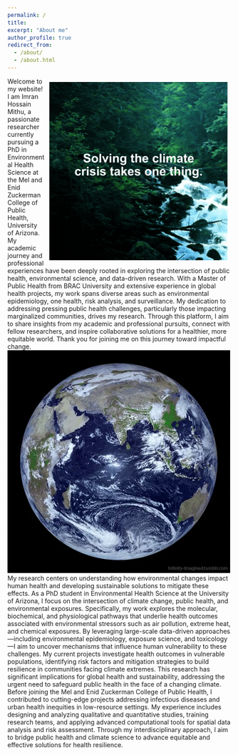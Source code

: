 ```yaml
---
permalink: /
title: 
excerpt: "About me"
author_profile: true
redirect_from: 
  - /about/
  - /about.html
---
```

<!-- Calendly badge widget begin -->
<link href="https://assets.calendly.com/assets/external/widget.css" rel="stylesheet">
<script src="https://assets.calendly.com/assets/external/widget.js" type="text/javascript" async></script>
<script type="text/javascript">window.onload = function() { Calendly.initBadgeWidget({ url: 'https://calendly.com/imranmithu/book-a-meeting', text: 'Schedule a meeting with me!', color: '#53951c', textColor: '#ffffff', branding: undefined }); }</script>
<!-- Calendly badge widget end -->
<img style="float: right; padding: 10px 10px 10px 10px;" src="images/giphy.gif" width=400>
Welcome to my website! I am Imran Hossain Mithu, a passionate researcher currently pursuing a PhD in Environmental Health Science at the Mel and Enid Zuckerman College of Public Health, University of Arizona. My academic journey and professional experiences have been deeply rooted in exploring the intersection of public health, environmental science, and data-driven research. With a Master of Public Health from BRAC University and extensive experience in global health projects, my work spans diverse areas such as environmental epidemiology, one health, risk analysis, and surveillance. My dedication to addressing pressing public health challenges, particularly those impacting marginalized communities, drives my research. Through this platform, I aim to share insights from my academic and professional pursuits, connect with fellow researchers, and inspire collaborative solutions for a healthier, more equitable world. Thank you for joining me on this journey toward impactful change.
<br/><img src='/images/giphy_2.gif'>
My research centers on understanding how environmental changes impact human health and developing sustainable solutions to mitigate these effects. As a PhD student in Environmental Health Science at the University of Arizona, I focus on the intersection of climate change, public health, and environmental exposures. Specifically, my work explores the molecular, biochemical, and physiological pathways that underlie health outcomes associated with environmental stressors such as air pollution, extreme heat, and chemical exposures. By leveraging large-scale data-driven approaches—including environmental epidemiology, exposure science, and toxicology—I aim to uncover mechanisms that influence human vulnerability to these challenges. My current projects investigate health outcomes in vulnerable populations, identifying risk factors and mitigation strategies to build resilience in communities facing climate extremes. This research has significant implications for global health and sustainability, addressing the urgent need to safeguard public health in the face of a changing climate. Before joining the Mel and Enid Zuckerman College of Public Health, I contributed to cutting-edge projects addressing infectious diseases and urban health inequities in low-resource settings. My experience includes designing and analyzing qualitative and quantitative studies, training research teams, and applying advanced computational tools for spatial data analysis and risk assessment. Through my interdisciplinary approach, I aim to bridge public health and climate science to advance equitable and effective solutions for health resilience.
